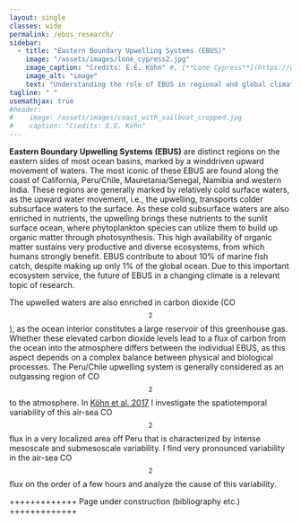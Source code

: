 ```yaml
---
layout: single
classes: wide
permalink: /ebus_research/
sidebar: 
  - title: "Eastern Boundary Upwelling Systems (EBUS)"
    image: "/assets/images/lone_cypress2.jpg"
    image_caption: "Credits: E.E. Köhn" #, [**Lone Cypress**](https://www.openstreetmap.org/#map=18/36.56922/-121.96568)"
    image_alt: "image"
    text: "Understanding the role of EBUS in regional and global climate."
tagline: " "
usemathjax: true
#header:
#    image: /assets/images/coast_with_sailboat_cropped.jpg
#    caption: "Credits: E.E. Köhn"
---
```


<script
  src="https://cdn.mathjax.org/mathjax/latest/MathJax.js?config=TeX-AMS-MML_HTMLorMML"
  type="text/javascript">
</script>

**Eastern Boundary Upwelling Systems (EBUS)** are distinct regions on the eastern sides of most ocean basins, marked by a winddriven upward movement of waters. The most iconic of these EBUS are found along the coast of California, Peru/Chile, Mauretania/Senegal, Namibia and western India. These regions are generally marked by relatively cold surface waters, as the upward water movement, i.e., the upwelling, transports colder subsurface waters to the surface. As these cold subsurface waters are also enriched in nutrients, the upwelling brings these nutrients to the sunlit surface ocean, where phytoplankton species can utilize them to build up organic matter through photosynthesis. This high availability of organic matter sustains very productive and diverse ecosystems, from which humans strongly benefit. EBUS contribute to about 10% of marine fish catch, despite making up only 1% of the global ocean. Due to this important ecosystem service, the future of EBUS in a changing climate is a relevant topic of research. 

The upwelled waters are also enriched in carbon dioxide (CO$$_2$$), as the ocean interior constitutes a large reservoir of this greenhouse gas. Whether these elevated carbon dioxide levels lead to a flux of carbon from the ocean into the atmosphere differs between the individual EBUS, as this aspect depends on a complex balance between physical and biological processes. The Peru/Chile upwelling system is generally considered as an outgassing region of CO$$_2$$ to the atmosphere. In [Köhn et al. 2017](https://doi.org/10.5194/os-13-1017-2017) I investigate the spatiotemporal variability of this air-sea CO$$_2$$ flux in a very localized area off Peru that is characterized by intense mesoscale and submesoscale variability. I find very pronounced variability in the air-sea CO$$_2$$ flux on the order of a few hours and analyze the cause of this variability.


+++++++++++++ Page under construction (bibliography etc.) +++++++++++++

